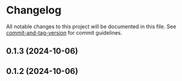 # Changelog

All notable changes to this project will be documented in this file. See [commit-and-tag-version](https://github.com/absolute-version/commit-and-tag-version) for commit guidelines.

## 0.1.3 (2024-10-06)

## 0.1.2 (2024-10-06)
